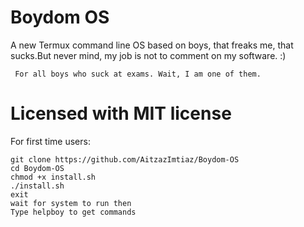 # Boydom OS
A new Termux command line OS based on boys, that freaks me, that sucks.But never mind, my job is not to comment on my software. :)
    
     For all boys who suck at exams. Wait, I am one of them.

# Licensed with MIT license
For first time users:

    git clone https://github.com/AitzazImtiaz/Boydom-OS
    cd Boydom-OS
    chmod +x install.sh
    ./install.sh
    exit
    wait for system to run then
    Type helpboy to get commands
